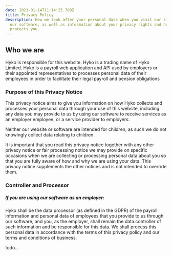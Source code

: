 ```yaml
---
date: 2021-01-14T11:14:25.708Z
title: Privacy Policy
description: How we look after your personal data when you visit our site or use
  our software, as well as information about your privacy rights and how the law
  protects you.
---
```

## Who we are

Hyko is responsible for this website. Hyko is a trading name of Hyko Limited. Hyko is a payroll web application and API used by employers or their appointed representatives to processes personal data of their employees in order to facilitate their legal payroll and pension obligations

### Purpose of this Privacy Notice

This privacy notice aims to give you information on how Hyko collects and processes your personal data through your use of this website, including any data you may provide to us by using our software to receive services as an employer employee, or a service provider to employers.

Neither our website or software are intended for children, as such we do not knowingly collect data relating to children.

It is important that you read this privacy notice together with any other privacy notice or fair processing notice we may provide on specific occasions when we are collecting or processing personal data about you so that you are fully aware of how and why we are using your data. This privacy notice supplements the other notices and is not intended to override them.

### Controller and Processor

##### If you are using our software as an employer:

Hyko shall be the data processor (as defined in the GDPR) of the payroll information and personal data of employees that you provide to us through our software, and you, as the employer, shall remain the data controller of such information and be responsible for this data. We shall process this personal data in accordance with the terms of this privacy policy and our terms and conditions of business.

todo...
